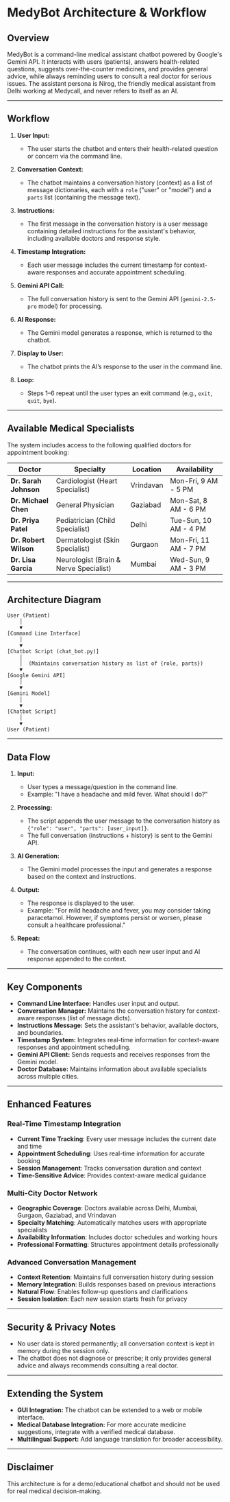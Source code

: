 # MedyBot Architecture & Workflow

## Overview
MedyBot is a command-line medical assistant chatbot powered by Google's Gemini API. It interacts with users (patients), answers health-related questions, suggests over-the-counter medicines, and provides general advice, while always reminding users to consult a real doctor for serious issues. The assistant persona is Nirog, the friendly medical assistant from Delhi working at Medycall, and never refers to itself as an AI.

---

## Workflow

1. **User Input:**
   - The user starts the chatbot and enters their health-related question or concern via the command line.

2. **Conversation Context:**
   - The chatbot maintains a conversation history (context) as a list of message dictionaries, each with a `role` ("user" or "model") and a `parts` list (containing the message text).

3. **Instructions:**
   - The first message in the conversation history is a user message containing detailed instructions for the assistant's behavior, including available doctors and response style.

4. **Timestamp Integration:**
   - Each user message includes the current timestamp for context-aware responses and accurate appointment scheduling.

4. **Gemini API Call:**
   - The full conversation history is sent to the Gemini API (`gemini-2.5-pro` model) for processing.

5. **AI Response:**
   - The Gemini model generates a response, which is returned to the chatbot.

6. **Display to User:**
   - The chatbot prints the AI’s response to the user in the command line.

7. **Loop:**
   - Steps 1–6 repeat until the user types an exit command (e.g., `exit`, `quit`, `bye`).

---

## Available Medical Specialists

The system includes access to the following qualified doctors for appointment booking:

| Doctor | Specialty | Location | Availability |
|--------|-----------|----------|--------------|
| **Dr. Sarah Johnson** | Cardiologist (Heart Specialist) | Vrindavan | Mon-Fri, 9 AM - 5 PM |
| **Dr. Michael Chen** | General Physician | Gaziabad | Mon-Sat, 8 AM - 6 PM |
| **Dr. Priya Patel** | Pediatrician (Child Specialist) | Delhi | Tue-Sun, 10 AM - 4 PM |
| **Dr. Robert Wilson** | Dermatologist (Skin Specialist) | Gurgaon | Mon-Fri, 11 AM - 7 PM |
| **Dr. Lisa Garcia** | Neurologist (Brain & Nerve Specialist) | Mumbai | Wed-Sun, 9 AM - 3 PM |

---

## Architecture Diagram

```
User (Patient)
    │
    ▼
[Command Line Interface]
    │
    ▼
[Chatbot Script (chat_bot.py)]
    │
    │  (Maintains conversation history as list of {role, parts})
    ▼
[Google Gemini API]
    │
    ▼
[Gemini Model]
    │
    ▼
[Chatbot Script]
    │
    ▼
User (Patient)
```

---

## Data Flow

1. **Input:**
   - User types a message/question in the command line.
   - Example: "I have a headache and mild fever. What should I do?"

2. **Processing:**
   - The script appends the user message to the conversation history as `{"role": "user", "parts": [user_input]}`.
   - The full conversation (instructions + history) is sent to the Gemini API.

3. **AI Generation:**
   - The Gemini model processes the input and generates a response based on the context and instructions.

4. **Output:**
   - The response is displayed to the user.
   - Example: "For mild headache and fever, you may consider taking paracetamol. However, if symptoms persist or worsen, please consult a healthcare professional."

5. **Repeat:**
   - The conversation continues, with each new user input and AI response appended to the context.

---

## Key Components

- **Command Line Interface:** Handles user input and output.
- **Conversation Manager:** Maintains the conversation history for context-aware responses (list of message dicts).
- **Instructions Message:** Sets the assistant's behavior, available doctors, and boundaries.
- **Timestamp System:** Integrates real-time information for context-aware responses and appointment scheduling.
- **Gemini API Client:** Sends requests and receives responses from the Gemini model.
- **Doctor Database:** Maintains information about available specialists across multiple cities.

---

## Enhanced Features

### Real-Time Timestamp Integration
- **Current Time Tracking**: Every user message includes the current date and time
- **Appointment Scheduling**: Uses real-time information for accurate booking
- **Session Management**: Tracks conversation duration and context
- **Time-Sensitive Advice**: Provides context-aware medical guidance

### Multi-City Doctor Network
- **Geographic Coverage**: Doctors available across Delhi, Mumbai, Gurgaon, Gaziabad, and Vrindavan
- **Specialty Matching**: Automatically matches users with appropriate specialists
- **Availability Information**: Includes doctor schedules and working hours
- **Professional Formatting**: Structures appointment details professionally

### Advanced Conversation Management
- **Context Retention**: Maintains full conversation history during session
- **Memory Integration**: Builds responses based on previous interactions
- **Natural Flow**: Enables follow-up questions and clarifications
- **Session Isolation**: Each new session starts fresh for privacy

---

## Security & Privacy Notes
- No user data is stored permanently; all conversation context is kept in memory during the session only.
- The chatbot does not diagnose or prescribe; it only provides general advice and always recommends consulting a real doctor.

---

## Extending the System
- **GUI Integration:** The chatbot can be extended to a web or mobile interface.
- **Medical Database Integration:** For more accurate medicine suggestions, integrate with a verified medical database.
- **Multilingual Support:** Add language translation for broader accessibility.

---

## Disclaimer
This architecture is for a demo/educational chatbot and should not be used for real medical decision-making. 